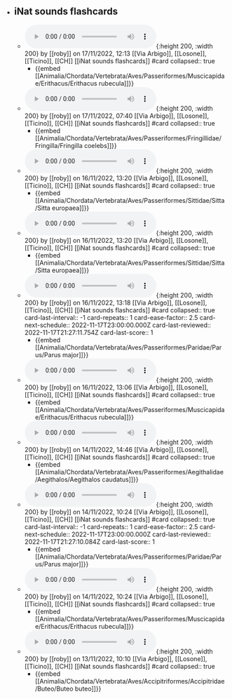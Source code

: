 - ## iNat sounds flashcards
	- ![iNat_obs_sounds_142209189.mp3](../assets/iNat_sounds/iNat_obs_sounds_142209189.mp3){:height 200, :width 200}
	  by [[roby]] on 17/11/2022, 12:13 
	  [[Via Arbigo]], [[Losone]], [[Ticino]], [[CH]]
	  [[iNat sounds flashcards]] #card
	  collapsed:: true
		- {{embed [[Animalia/Chordata/Vertebrata/Aves/Passeriformes/Muscicapidae/Erithacus/Erithacus rubecula]]}}
	- ![iNat_obs_sounds_142199988.mp3](../assets/iNat_sounds/iNat_obs_sounds_142199988.mp3){:height 200, :width 200}
	  by [[roby]] on 17/11/2022, 07:40 
	  [[Via Arbigo]], [[Losone]], [[Ticino]], [[CH]]
	  [[iNat sounds flashcards]] #card
	  collapsed:: true
		- {{embed [[Animalia/Chordata/Vertebrata/Aves/Passeriformes/Fringillidae/Fringilla/Fringilla coelebs]]}}
	- ![iNat_obs_sounds_142138809.mp3](../assets/iNat_sounds/iNat_obs_sounds_142138809.mp3){:height 200, :width 200}
	  by [[roby]] on 16/11/2022, 13:20 
	  [[Via Arbigo]], [[Losone]], [[Ticino]], [[CH]]
	  [[iNat sounds flashcards]] #card
	  collapsed:: true
		- {{embed [[Animalia/Chordata/Vertebrata/Aves/Passeriformes/Sittidae/Sitta/Sitta europaea]]}}
	- ![iNat_obs_sounds_142138749.mp3](../assets/iNat_sounds/iNat_obs_sounds_142138749.mp3){:height 200, :width 200}
	  by [[roby]] on 16/11/2022, 13:20 
	  [[Via Arbigo]], [[Losone]], [[Ticino]], [[CH]]
	  [[iNat sounds flashcards]] #card
	  collapsed:: true
		- {{embed [[Animalia/Chordata/Vertebrata/Aves/Passeriformes/Sittidae/Sitta/Sitta europaea]]}}
	- ![iNat_obs_sounds_142138708.mp3](../assets/iNat_sounds/iNat_obs_sounds_142138708.mp3){:height 200, :width 200}
	  by [[roby]] on 16/11/2022, 13:18 
	  [[Via Arbigo]], [[Losone]], [[Ticino]], [[CH]]
	  [[iNat sounds flashcards]] #card
	  collapsed:: true
	  card-last-interval:: -1
	  card-repeats:: 1
	  card-ease-factor:: 2.5
	  card-next-schedule:: 2022-11-17T23:00:00.000Z
	  card-last-reviewed:: 2022-11-17T21:27:11.754Z
	  card-last-score:: 1
		- {{embed [[Animalia/Chordata/Vertebrata/Aves/Passeriformes/Paridae/Parus/Parus major]]}}
	- ![iNat_obs_sounds_142138170.mp3](../assets/iNat_sounds/iNat_obs_sounds_142138170.mp3){:height 200, :width 200}
	  by [[roby]] on 16/11/2022, 13:06 
	  [[Via Arbigo]], [[Losone]], [[Ticino]], [[CH]]
	  [[iNat sounds flashcards]] #card
	  collapsed:: true
		- {{embed [[Animalia/Chordata/Vertebrata/Aves/Passeriformes/Muscicapidae/Erithacus/Erithacus rubecula]]}}
	- ![iNat_obs_sounds_141986126.mp3](../assets/iNat_sounds/iNat_obs_sounds_141986126.mp3){:height 200, :width 200}
	  by [[roby]] on 14/11/2022, 14:46 
	  [[Via Arbigo]], [[Losone]], [[Ticino]], [[CH]]
	  [[iNat sounds flashcards]] #card
	  collapsed:: true
		- {{embed [[Animalia/Chordata/Vertebrata/Aves/Passeriformes/Aegithalidae/Aegithalos/Aegithalos caudatus]]}}
	- ![iNat_obs_sounds_141974660.mp3](../assets/iNat_sounds/iNat_obs_sounds_141974660.mp3){:height 200, :width 200}
	  by [[roby]] on 14/11/2022, 10:24 
	  [[Via Arbigo]], [[Losone]], [[Ticino]], [[CH]]
	  [[iNat sounds flashcards]] #card
	  collapsed:: true
	  card-last-interval:: -1
	  card-repeats:: 1
	  card-ease-factor:: 2.5
	  card-next-schedule:: 2022-11-17T23:00:00.000Z
	  card-last-reviewed:: 2022-11-17T21:27:10.084Z
	  card-last-score:: 1
		- {{embed [[Animalia/Chordata/Vertebrata/Aves/Passeriformes/Paridae/Parus/Parus major]]}}
	- ![iNat_obs_sounds_141974646.mp3](../assets/iNat_sounds/iNat_obs_sounds_141974646.mp3){:height 200, :width 200}
	  by [[roby]] on 14/11/2022, 10:24 
	  [[Via Arbigo]], [[Losone]], [[Ticino]], [[CH]]
	  [[iNat sounds flashcards]] #card
	  collapsed:: true
		- {{embed [[Animalia/Chordata/Vertebrata/Aves/Passeriformes/Muscicapidae/Erithacus/Erithacus rubecula]]}}
	- ![iNat_obs_sounds_141869476.mp3](../assets/iNat_sounds/iNat_obs_sounds_141869476.mp3){:height 200, :width 200}
	  by [[roby]] on 13/11/2022, 10:10 
	  [[Via Arbigo]], [[Losone]], [[Ticino]], [[CH]]
	  [[iNat sounds flashcards]] #card
	  collapsed:: true
		- {{embed [[Animalia/Chordata/Vertebrata/Aves/Accipitriformes/Accipitridae/Buteo/Buteo buteo]]}}